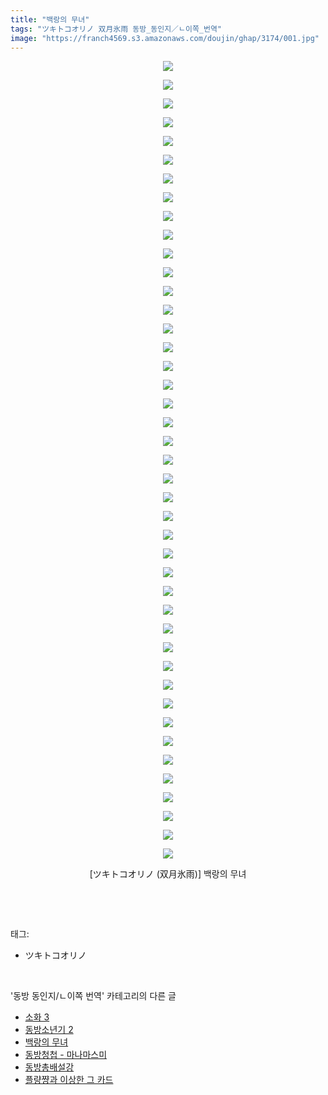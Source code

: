 ```yaml
---
title: "백랑의 무녀"
tags: "ツキトコオリノ 双月氷雨 동방_동인지／ㄴ이쪽_번역"
image: "https://franch4569.s3.amazonaws.com/doujin/ghap/3174/001.jpg"
---
```

<div class="article">
<p style="text-align: center; clear: none; float: none;"><img src="{{ site.imgserver2 }}/ghap/3174/001.jpg"/></p>
<p style="text-align: center; clear: none; float: none;"><img src="{{ site.imgserver2 }}/ghap/3174/002.jpg"/></p>
<p style="text-align: center; clear: none; float: none;"><img src="{{ site.imgserver2 }}/ghap/3174/003.jpg"/></p>
<p style="text-align: center; clear: none; float: none;"><img src="{{ site.imgserver2 }}/ghap/3174/004.jpg"/></p>
<p style="text-align: center; clear: none; float: none;"><img src="{{ site.imgserver2 }}/ghap/3174/005.jpg"/></p>
<p style="text-align: center; clear: none; float: none;"><img src="{{ site.imgserver2 }}/ghap/3174/006.jpg"/></p>
<p style="text-align: center; clear: none; float: none;"><img src="{{ site.imgserver2 }}/ghap/3174/007.jpg"/></p>
<p style="text-align: center; clear: none; float: none;"><img src="{{ site.imgserver2 }}/ghap/3174/008.jpg"/></p>
<p style="text-align: center; clear: none; float: none;"><img src="{{ site.imgserver2 }}/ghap/3174/009.jpg"/></p>
<p style="text-align: center; clear: none; float: none;"><img src="{{ site.imgserver2 }}/ghap/3174/010.jpg"/></p>
<p style="text-align: center; clear: none; float: none;"><img src="{{ site.imgserver2 }}/ghap/3174/011.jpg"/></p>
<p style="text-align: center; clear: none; float: none;"><img src="{{ site.imgserver2 }}/ghap/3174/012.jpg"/></p>
<p style="text-align: center; clear: none; float: none;"><img src="{{ site.imgserver2 }}/ghap/3174/013.jpg"/></p>
<p style="text-align: center; clear: none; float: none;"><img src="{{ site.imgserver2 }}/ghap/3174/014.jpg"/></p>
<p style="text-align: center; clear: none; float: none;"><img src="{{ site.imgserver2 }}/ghap/3174/015.jpg"/></p>
<p style="text-align: center; clear: none; float: none;"><img src="{{ site.imgserver2 }}/ghap/3174/016.jpg"/></p>
<p style="text-align: center; clear: none; float: none;"><img src="{{ site.imgserver2 }}/ghap/3174/017.jpg"/></p>
<p style="text-align: center; clear: none; float: none;"><img src="{{ site.imgserver2 }}/ghap/3174/018.jpg"/></p>
<p style="text-align: center; clear: none; float: none;"><img src="{{ site.imgserver2 }}/ghap/3174/019.jpg"/></p>
<p style="text-align: center; clear: none; float: none;"><img src="{{ site.imgserver2 }}/ghap/3174/020.jpg"/></p>
<p style="text-align: center; clear: none; float: none;"><img src="{{ site.imgserver2 }}/ghap/3174/021.jpg"/></p>
<p style="text-align: center; clear: none; float: none;"><img src="{{ site.imgserver2 }}/ghap/3174/022.jpg"/></p>
<p style="text-align: center; clear: none; float: none;"><img src="{{ site.imgserver2 }}/ghap/3174/023.jpg"/></p>
<p style="text-align: center; clear: none; float: none;"><img src="{{ site.imgserver2 }}/ghap/3174/024.jpg"/></p>
<p style="text-align: center; clear: none; float: none;"><img src="{{ site.imgserver2 }}/ghap/3174/025.jpg"/></p>
<p style="text-align: center; clear: none; float: none;"><img src="{{ site.imgserver2 }}/ghap/3174/026.jpg"/></p>
<p style="text-align: center; clear: none; float: none;"><img src="{{ site.imgserver2 }}/ghap/3174/027.jpg"/></p>
<p style="text-align: center; clear: none; float: none;"><img src="{{ site.imgserver2 }}/ghap/3174/028.jpg"/></p>
<p style="text-align: center; clear: none; float: none;"><img src="{{ site.imgserver2 }}/ghap/3174/029.jpg"/></p>
<p style="text-align: center; clear: none; float: none;"><img src="{{ site.imgserver2 }}/ghap/3174/030.jpg"/></p>
<p style="text-align: center; clear: none; float: none;"><img src="{{ site.imgserver2 }}/ghap/3174/031.jpg"/></p>
<p style="text-align: center; clear: none; float: none;"><img src="{{ site.imgserver2 }}/ghap/3174/032.jpg"/></p>
<p style="text-align: center; clear: none; float: none;"><img src="{{ site.imgserver2 }}/ghap/3174/033.jpg"/></p>
<p style="text-align: center; clear: none; float: none;"><img src="{{ site.imgserver2 }}/ghap/3174/034.jpg"/></p>
<p style="text-align: center; clear: none; float: none;"><img src="{{ site.imgserver2 }}/ghap/3174/035.jpg"/></p>
<p style="text-align: center; clear: none; float: none;"><img src="{{ site.imgserver2 }}/ghap/3174/036.jpg"/></p>
<p style="text-align: center; clear: none; float: none;"><img src="{{ site.imgserver2 }}/ghap/3174/037.jpg"/></p>
<p style="text-align: center; clear: none; float: none;"><img src="{{ site.imgserver2 }}/ghap/3174/038.jpg"/></p>
<p style="text-align: center; clear: none; float: none;"><img src="{{ site.imgserver2 }}/ghap/3174/039.jpg"/></p>
<p style="text-align: center; clear: none; float: none;"><img src="{{ site.imgserver2 }}/ghap/3174/040.jpg"/></p>
<p style="text-align: center; clear: none; float: none;"><img src="{{ site.imgserver2 }}/ghap/3174/041.jpg"/></p>
<p style="text-align: center; clear: none; float: none;"><img src="{{ site.imgserver2 }}/ghap/3174/042.jpg"/></p>
<p style="text-align: center; clear: none; float: none;"><img src="{{ site.imgserver2 }}/ghap/3174/043.jpg"/></p>
<p style="text-align: center; clear: none; float: none;">[ツキトコオリノ (双月氷雨)] 백랑의 무녀</p>
<p style="text-align: center; clear: none; float: none;"></p>
<p><br/></p>
</div><br/>
<div class="tagTrail">
<p>태그: </p>
<ul>
<li>ツキトコオリノ</li>
</ul>
</div><br/>
<div class="another">
<p>'동방 동인지/ㄴ이쪽 번역' 카테고리의 다른 글</p>
<ul>
<li><a href="/ghap_3176">소화 3</a></li>
<li><a href="/ghap_3175">동방소년기 2</a></li>
<li><a href="/ghap_3174">백랑의 무녀</a></li>
<li><a href="/ghap_3170">동방청첩 - 마나마스미</a></li>
<li><a href="/ghap_3161">동방총배설강</a></li>
<li><a href="/ghap_3160">플량쨩과 이상한 그 카드</a></li>
</ul>
</div><br/>
<div class="cb_module cb_fluid">
<div class="cb_wrt cb_profile">
</div><!-- commentList close -->
</div><br/>
